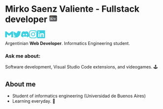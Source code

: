 # Mirko Saenz Valiente - Fullstack developer  <img width="25px" height="26px" src="./coding.gif">
[<img src="./gmail.svg" align="left" width="26px" height="26px"/>][gmail]
[<img src="./twitter.svg" align="left" width="26px" height="26px"/>][twitter]
[<img src="./discord.svg" align="left" width="26px" height="26px"/>][discord]
[<img src="./instagram.svg" align="left" width="26px" height="26px"/>][instagram]
[<img src="./linkedin.svg" align="left" width="26px" height="26px"/>][linkedin]
<br/>
<br/>
Argentinian **Web Developer**. Informatics Engineering student.
### **Ask me about**:
Software development, Visual Studio Code extensions, and videogames. 🕹️ 

## About me
- Student of informatics engineering (Universidad de Buenos Aires)
- Learning everyday. 📖

[gmail]: mailto:saenzvalientemirko@gmail.com
[twitter]: https://twitter.com/mirkete_
[discord]: https://discordapp.com/users/mirko#0867
[instagram]: https://www.instagram.com/mirkosv_/
[linkedin]: https://www.linkedin.com/in/mirko-saenz-valiente-515673194/
<!--
**mirkete/mirkete** is a ✨ _special_ ✨ repository because its `README.md` (this file) appears on your GitHub profile.

Here are some ideas to get you started:

- 🔭 I’m currently working on ...
- 🌱 I’m currently learning ...
- 👯 I’m looking to collaborate on ...
- 🤔 I’m looking for help with ...
- 💬 Ask me about ...
- 📫 How to reach me: ...
- 😄 Pronouns: ...
- ⚡ Fun fact: ...
